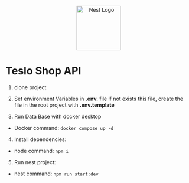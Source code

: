 <p align="center">
  <a href="http://nestjs.com/" target="blank"><img src="https://nestjs.com/img/logo-small.svg" width="120" alt="Nest Logo" /></a>
</p>

# Teslo Shop API

1. clone project

2. Set environment Variables in __.env.__ file if not exists this file, create the file in the root project with __.env.template__

3. Run Data Base with docker desktop
- Docker command: ```docker compose up -d```

4. Install dependencies:
- node command: ```npm i```

5. Run nest project:
- nest command: ```npm run start:dev```